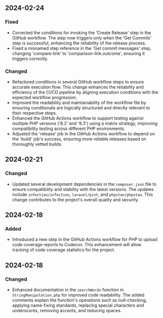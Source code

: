 ## 2024-02-24

### Fixed
- Corrected the conditions for invoking the 'Create Release' step in the GitHub workflow. The step now triggers only when the 'Get Commits' step is successful, enhancing the reliability of the release process.
- Fixed a misnamed step reference in the 'Get commit messages' step, changing 'compare-link' to 'comparison-link.outcome', ensuring it triggers correctly.

### Changed
- Refactored conditions in several GitHub workflow steps to ensure accurate execution flow. This change enhances the reliability and efficiency of the CI/CD pipeline by aligning execution conditions with the expected workflow progression.
- Improved the readability and maintainability of the workflow file by ensuring conditionals are logically structured and directly relevant to their respective steps.
- Enhanced the GitHub Actions workflow to support testing against multiple PHP versions ('8.2' and '8.3') using a matrix strategy, improving compatibility testing across different PHP environments.
- Adjusted the 'release' job in the GitHub Actions workflow to depend on the 'build' job's success, ensuring more reliable releases based on thoroughly vetted builds.

## 2024-02-21

### Changed
- Updated several development dependencies in the `composer.json` file to ensure compatibility and stability with the latest versions. The updates include `infection/infection`, `laravel/pint`, and `phpstan/phpstan`. This change contributes to the project's overall quality and security.

## 2024-02-18

### Added
- Introduced a new step in the GitHub Actions workflow for PHP to upload code coverage reports to Codecov. This enhancement will allow tracking of code coverage statistics for the project.

## 2024-02-18

### Changed
- Enhanced documentation in the `searchWords` function in `StringManipulation.php` for improved code readability. The added comments explain the function's operations such as null-checking, applying name-fixing standards, replacing special characters and underscores, removing accents, and reducing spaces.